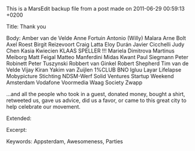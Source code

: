This is a MarsEdit backup file from a post made on 2011-06-29 00:59:13 +0200

Title:
Thank you

Body:
Amber van de Velde
Anne Fortuin
Antonio (Willy) Malara
Arne Bolt
Axel Roest
Birgit Reizevoort
Craig Latta
Eloy Durán
Javier Cicchelli
Judy Chen
Kasia Kwiecien
KLAAS SPELLER !!!
Mariela Dimitrova
Martinus Meiborg
Matt Feigal
Matteo Manferdini
Midas Kwant
Paul Siegmann
Peter Robinett
Peter Tuszynski
Robbert van Ginkel
Robert Shepherd
Tim van de Velde
Vijay Kiran
Yakim van Zuijlen
1%CLUB
BNO
Igluu
Layar
Lifelapse
Mobypicture
Stichting NDSM-Werf
Solid Ventures
Startup Weekend Amsterdam
Vodafone
Voormedia
Waag Society
Zwapp

...and all the people who took in a guest, donated money, bought a shirt, retweeted us, gave us advice, did us a favor, or came to this great city to help celebrate our movement.

Extended:


Excerpt:


Keywords:
Appsterdam, Awesomeness, Parties